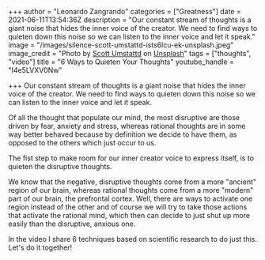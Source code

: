 +++
author = "Leonardo Zangrando"
categories = ["Greatness"]
date = 2021-06-11T13:54:36Z
description = "Our constant stream of thoughts is a giant noise that hides the inner voice of the creator. We need to find ways to quieten down this noise so we can listen to the inner voice and let it speak."
image = "/images/silence-scott-umstattd-ists6lcu-ek-unsplash.jpeg"
image_credit = "Photo by [Scott Umstattd](https://unsplash.com/@scott_umstattd?utm_source=unsplash&utm_medium=referral&utm_content=creditCopyText) on [Unsplash](https://unsplash.com/s/photos/silence?utm_source=unsplash&utm_medium=referral&utm_content=creditCopyText)"
tags = ["thoughts", "video"]
title = "6 Ways to Quieten Your Thoughts"
youtube_handle = "I4e5LVXV0Nw"

+++
Our constant stream of thoughts is a giant noise that hides the inner voice of the creator. We need to find ways to quieten down this noise so we can listen to the inner voice and let it speak.

Of all the thought that populate our mind, the most disruptive are those driven by fear, anxiety and stress, whereas rational thoughts are in some way better behaved because by definition we decide to have them, as opposed to the others which just occur to us.

The fist step to make room for our inner creator voice to express itself, is to quieten the disruptive thoughts.

We know that the negative, disruptive thoughts come from a more "ancient" region of our brain, whereas rational thoughts come from a more "modern" part of our brain, the prefrontal cortex. Well, there are ways to activate one region instead of the other and of course we will try to take those actions that activate the rational mind, which then can decide to just shut up more easily than the disruptive, anxious one.

In the video I share 6 techniques based on scientific research to do just this. Let's do it together!

